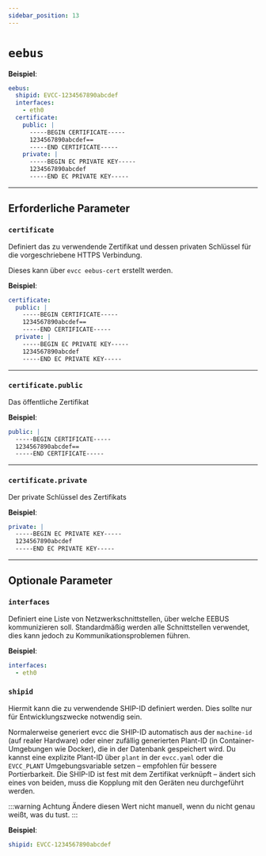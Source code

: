 ```yaml
---
sidebar_position: 13
---
```


# `eebus`

**Beispiel**:

```yaml
eebus:
  shipid: EVCC-1234567890abcdef
  interfaces:
    - eth0
  certificate:
    public: |
      -----BEGIN CERTIFICATE-----
      1234567890abcdef==
      -----END CERTIFICATE-----
    private: |
      -----BEGIN EC PRIVATE KEY-----
      1234567890abcdef
      -----END EC PRIVATE KEY-----
```

---

## Erforderliche Parameter

### `certificate`

Definiert das zu verwendende Zertifikat und dessen privaten Schlüssel für die vorgeschriebene HTTPS Verbindung.

Dieses kann über `evcc eebus-cert` erstellt werden.

**Beispiel**:

```yaml
certificate:
  public: |
    -----BEGIN CERTIFICATE-----
    1234567890abcdef==
    -----END CERTIFICATE-----
  private: |
    -----BEGIN EC PRIVATE KEY-----
    1234567890abcdef
    -----END EC PRIVATE KEY-----
```

---

### `certificate.public`

Das öffentliche Zertifikat

**Beispiel**:

```yaml
public: |
  -----BEGIN CERTIFICATE-----
  1234567890abcdef==
  -----END CERTIFICATE-----
```

---

### `certificate.private`

Der private Schlüssel des Zertifikats

**Beispiel**:

```yaml
private: |
  -----BEGIN EC PRIVATE KEY-----
  1234567890abcdef
  -----END EC PRIVATE KEY-----
```

---

## Optionale Parameter

### `interfaces`

Definiert eine Liste von Netzwerkschnittstellen, über welche EEBUS kommunizieren soll. Standardmäßig werden alle Schnittstellen verwendet, dies kann jedoch zu Kommunikationsproblemen führen.

**Beispiel**:

```yaml
interfaces:
  - eth0
```

### `shipid`

Hiermit kann die zu verwendende SHIP-ID definiert werden.
Dies sollte nur für Entwicklungszwecke notwendig sein.

Normalerweise generiert evcc die SHIP-ID automatisch aus der `machine-id` (auf realer Hardware) oder einer zufällig generierten Plant-ID (in Container-Umgebungen wie Docker), die in der Datenbank gespeichert wird.
Du kannst eine explizite Plant-ID über `plant` in der `evcc.yaml` oder die `EVCC_PLANT` Umgebungsvariable setzen – empfohlen für bessere Portierbarkeit.
Die SHIP-ID ist fest mit dem Zertifikat verknüpft – ändert sich eines von beiden, muss die Kopplung mit den Geräten neu durchgeführt werden.

:::warning Achtung
Ändere diesen Wert nicht manuell, wenn du nicht genau weißt, was du tust.
:::

**Beispiel**:

```yaml
shipid: EVCC-1234567890abcdef
```
